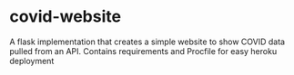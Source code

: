 # covid-website
A flask implementation that creates a simple website to show COVID data pulled from an API.
 Contains requirements and Procfile for easy heroku deployment
